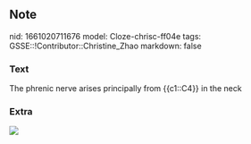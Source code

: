 ## Note
nid: 1661020711676
model: Cloze-chrisc-ff04e
tags: GSSE::!Contributor::Christine_Zhao
markdown: false

### Text
The phrenic nerve arises principally from {{c1::C4}} in the neck

### Extra
<img src="Screen%20Shot%202021-06-03%20at%206.59.46%20pm.png">
